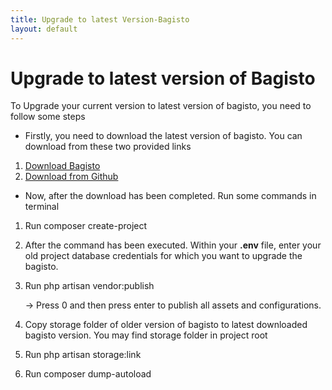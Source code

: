 ```yaml
---
title: Upgrade to latest Version-Bagisto
layout: default
---
```


# Upgrade to latest version of Bagisto

To Upgrade your current version to latest version of bagisto, you need to follow some steps

- Firstly, you need to download the latest version of bagisto. You can download from these two provided links

1.  [Download Bagisto](https://bagisto.com/en/download/)
2.  [Download from Github](https://github.com/bagisto/bagisto)

- Now, after the download has been completed. Run some commands in terminal

1. Run composer create-project

2. After the command has been executed. Within your **.env** file, enter your old project database credentials for which you want to upgrade the bagisto.

3. Run php artisan vendor:publish

   -> Press 0 and then press enter to publish all assets and configurations.

4. Copy storage folder of older version of bagisto to latest downloaded bagisto version. You may find storage folder in project root

5. Run php artisan storage:link

6. Run composer dump-autoload
